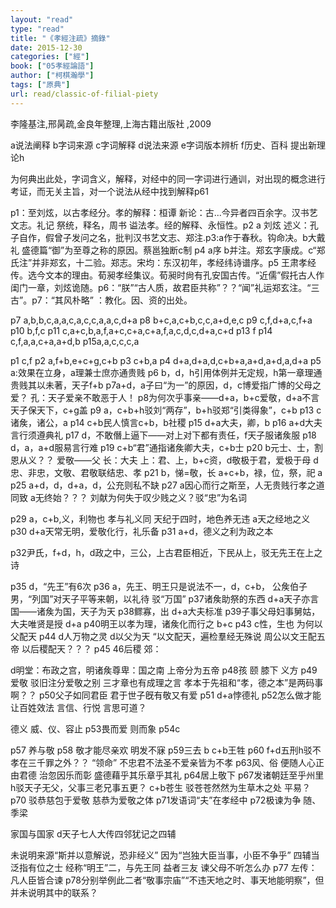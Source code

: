 ```yaml
---
layout: "read"
type: "read"
title: "《孝經注疏》摘錄"
date: 2015-12-30
categories: ["經"]
book: ["05孝經論語"]
author: ["柯棋瀚學"]
tags: ["原典"]
url: read/classic-of-filial-piety
---
```


李隆基注,邢昺疏,金良年整理,上海古籍出版社 ,2009

a说法阐释  b字词来源  c字词解释  d说法来源   e字词版本辨析   f历史、百科 提出新理论h

为何典出此处，字词含义，解释，对经中的同一字词进行通训，对出现的概念进行考证，而无关主旨，对一个说法从经中找到解释<n>p61</n>

p1：至刘炫，以古孝经分。孝的解释：桓谭 <v>新论</v>：古...今异者四百余字。<v>汉书艺文志</v>。<v>礼记 祭统</v>，<v>释名</v>，<v>周书 谥法</v>孝。经的解释、永恒性。p2 a 刘炫 <v>述义</v>：孔子自作，假曾子发问之名，批判汉书艺文志、郑注.p3:a作于春秋。<v>钩命决</v>。b<v>大戴礼 盛德篇</v>“御”为至尊之称的原因。蔡邕<v>独断</v>c制   p4 a序 b并注。郑玄字康成。c“郑氏注”并非郑玄，十二验。<v>郑志</v>。宋均：东汉初年，<v>孝经纬</v><v>诗谱序</v>。p5 王肃<v>孝经传</v>。选今文本的理由。荀昶<v>孝经集议</v>。荀昶时尙有孔安国古传。“近儒”假托古人作闺门一章，刘炫诡随。p6：“朕”“古人质，故君臣共称”？？“闻”<v>礼运郑玄注</v>。“三古”。p7：“其风朴略” ：教化。因、资的出处。

p7 a,b,b,c,a,a,c,a,c,c,a,a,c,d+a       p8 b+c,a,c+b,c,c,a+d,e,c    p9 c,f,d+a,c,f+a   p10 b,f,c    p11 c,a+c,b,a,f,a+c,c+a,c+a,f,a,c,d,c,d+a,c+d   p13 f   p14 c,f,a,a,c+a,a+d,b   p15a,a,c,c,c,a

p1 c,f   p2 a,f+b,e+c+g,c+b     p3 c+b,a     p4 d+a,d+a,d,c+b+a,a+d,a+d,a,d+a     p5  a:效果在立身，a理兼士庶亦通贵贱      p6 b，d，h引用体例并无定规，h第一章理通贵贱其以未著，天子f+b       p7a+d，a子曰“为一”的原因，d，c博爱指广博的父母之爱？  孔：天子爱亲不敢恶于人！     p8为何次乎事亲——d+a，b+c爱敬，d+a不言天子保天下，c+g盖     p9 a，c+b+h驳刘“两存”，b+h驳郑“引类得象”，c+b      p13 c诸矦，诸公，a     p14 c+b民人慎言c+b，b社稷     p15 d+a大夫，卿，b     p16 a+d大夫言行须遵典礼      p17 d，不敢僭上逼下——对上对下都有责任，f天子服诸矦服    p18 d，a，a+d服易言行难     p19 c+b“君”通指诸矦卿大夫，c+b士     p20 b元士、士，割恩从义？？     爱敬——父     长：大夫 上：君、上，b+c资，d敬极于君，爱极于母   d忠、非忠，文敬、君敬联结忠、孝      p21 b，悌=敬，长  a+c+b，禄，位，祭，祀  a    p25 a+d，d，d+a，d，公充则私不缺    p27 a因心而行之斯至，人无贵贱行孝之道同致   a无终始？？？ 刘献为何失于叹少贱之义？驳“忠”为名词

p29 a，c+b,义，利物也   孝与礼义同    天纪于四时，地色养无违   a天之经地之义      p30 d+a天常无明，爱敬化行，礼乐备     p31 a+d，德义之利为政之本

p32尹氏，f+d，h，d政之中，三公，上古君臣相近，下民从上，驳无先王在上之诗

p35 d，“先王”有6次     p36 a，先王、明王只是说法不一，d，c+b， 公矦伯子男，“列国”对天子平等来朝，以礼待    驳“万国”       p37诸矦助祭的东西    d+a天子亦言国——诸矦为国，天子为天      p38鳏寡，出      d+a大夫标准      p39子事父母妇事舅姑，大夫唯贤是授     d+a      p40明王以孝为理，诸矦化而行之   b+c        p43 c性，生也     为何以父配天     p44 d人万物之灵   d以父为天  “以文配天，遍检羣经无殊说  周公以文王配五帝 以后稷配天？？？  p45 46后稷   郊：   

d明堂：布政之宫，明诸矦尊卑：国之南    上帝分为五帝    p48孩  颐     膝下  义方     p49爱敬  驳旧注分爱敬之别     三才章也有成理之言   孝本于先祖和“孝，德之本”是两码事啊？？    p50父子如同君臣   君于世子旣有敬又有爱    p51 d+a悖德礼   p52怎么做才能让百姓效法  言信、行悦   言思可道？

德义  威、仪、容止   p53畏而爱  则而象     p54c

p57  养与敬   p58  敬才能尽亲欢   明发不寐    p59三去  b  c+b王牲     p60 f+d五刑h驳不孝在三千罪之外？？   “领命”  不忠君不法圣不爱亲皆为不孝    p63风、俗  便随人心正由君德  治忽因乐而彰    盛德藉乎其乐章乎其礼     p64居上敬下   p67发诸朝廷至乎州里   h驳天子无父，父事三老兄事五更？  c+b苍生   驳苍苍然然为生草木之处   平易？   p70   驳恭慈包于爱敬   慈恭为爱敬之体   p71发语词“夫”在孝经中   p72极谏为争  随、季梁

家国与国家  d天子七人<n>大传四邻犹记之四辅</n>

未说明来源“斯并以意解说，恐非经义”   因为“岂独大臣当事，小臣不争乎”  四辅当泛指有位之士   经称“明王”二，与先王同  益者三友  谏父母不听怎么办    p77   左传：凡人臣皆合谏  p78分别举例此二者“敬事宗庙”“不违天地之时、事天地能明察”，但并未说明其中的联系？
